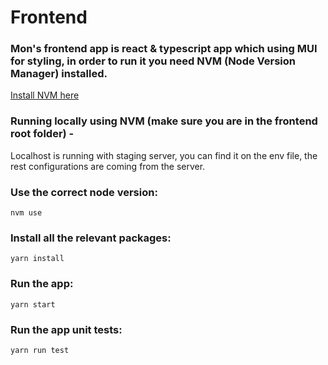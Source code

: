 # Frontend

### Mon's frontend app is react & typescript app which using MUI for styling, in order to run it you need NVM (Node Version Manager) installed.

<a href="https://www.freecodecamp.org/news/node-version-manager-nvm-install-guide/" target="_blank">Install NVM here</a>

### Running locally using NVM (make sure you are in the frontend root folder) -

Localhost is running with staging server, you can find it on the env file, the rest configurations are coming from the server.

### Use the correct node version:

```shell
nvm use
```

### Install all the relevant packages:

```shell
yarn install
```

### Run the app:

```shell
yarn start
```

### Run the app unit tests:

```shell
yarn run test
```
